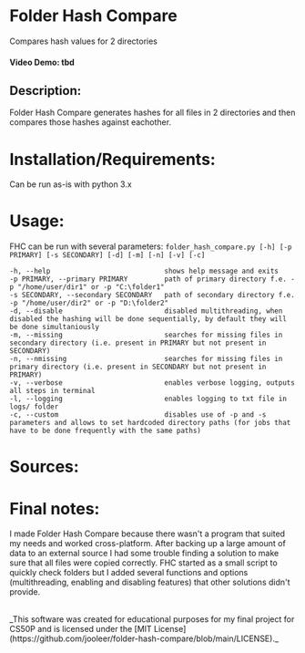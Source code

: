 # Folder Hash Compare
Compares hash values for 2 directories

#### Video Demo: tbd

## Description:

Folder Hash Compare generates hashes for all files in 2 directories and then compares those hashes against eachother.

# Installation/Requirements:

Can be run as-is with python 3.x

# Usage:

FHC can be run with several parameters:
`folder_hash_compare.py [-h] [-p PRIMARY] [-s SECONDARY] [-d] [-m] [-n] [-v] [-c]`
```
-h, --help                            shows help message and exits
-p PRIMARY, --primary PRIMARY         path of primary directory f.e. -p "/home/user/dir1" or -p "C:\folder1"  
-s SECONDARY, --secondary SECONDARY   path of secondary directory f.e. -p "/home/user/dir2" or -p "D:\folder2"
-d, --disable                         disabled multithreading, when disabled the hashing will be done sequentially, by default they will be done simultaniously
-m, --missing                         searches for missing files in secondary directory (i.e. present in PRIMARY but not present in SECONDARY)
-n, --nmissing                        searches for missing files in primary directory (i.e. present in SECONDARY but not present in PRIMARY)
-v, --verbose                         enables verbose logging, outputs all steps in terminal
-l, --logging                         enables logging to txt file in logs/ folder
-c, --custom                          disables use of -p and -s parameters and allows to set hardcoded directory paths (for jobs that have to be done frequently with the same paths)
```



# Sources:




# Final notes:
I made Folder Hash Compare because there wasn't a program that suited my needs and worked cross-platform. After backing up a large amount of data to an external source I had some trouble finding a solution to make sure that all files were copied correctly. FHC started as a small script to quickly check folders but I added several functions and options (multithreading, enabling and disabling features) that other solutions didn't provide.

<br/>
_This software was created for educational purposes for my final project for CS50P and is licensed under the [MIT License](https://github.com/jooleer/folder-hash-compare/blob/main/LICENSE)._

